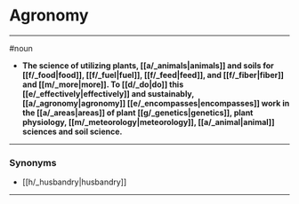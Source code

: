 # Agronomy
---
#noun
- **The science of utilizing plants, [[a/_animals|animals]] and soils for [[f/_food|food]], [[f/_fuel|fuel]], [[f/_feed|feed]], and [[f/_fiber|fiber]] and [[m/_more|more]]. To [[d/_do|do]] this [[e/_effectively|effectively]] and sustainably, [[a/_agronomy|agronomy]] [[e/_encompasses|encompasses]] work in the [[a/_areas|areas]] of plant [[g/_genetics|genetics]], plant physiology, [[m/_meteorology|meteorology]], [[a/_animal|animal]] sciences and soil science.**
---
### Synonyms
- [[h/_husbandry|husbandry]]
---
